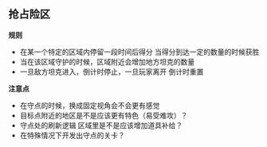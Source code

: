## 抢占险区

**规则**
- 在某一个特定的区域内停留一段时间后得分 当得分到达一定的数量的时候获胜
- 当在该区域守护的时候，区域附近会增加地方坦克的数量 
- 一旦敌方坦克进入，倒计时停止，一旦玩家离开 倒计时重置

**注意点**

- 在守点的时候，换成固定视角会不会更有感觉
- 目标点附近的地区是不是应该更有特色（易受难攻）？
- 守点处的刷新逻辑 区域里是不是应该增加道具补给？
- 在特殊情况下开发出守点的关卡？